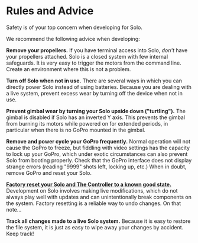 # Rules and Advice

<aside class="warning">
Safety is of your top concern when developing for Solo. 
</aside>

We recommend the following advice when developing:

**Remove your propellers.** If you have terminal access into Solo, *don't* have your propellers attached. Solo is a closed system with few internal safeguards. It is very easy to trigger the motors from the command line. Create an environment where this is not a problem.

**Turn off Solo when not in use.** There are several ways in which you can directly power Solo instead of using batteries. Because you are dealing with a live system, prevent excess wear by turning off the device when not in use.

**Prevent gimbal wear by turning your Solo upside down ("turtling").** The gimbal is disabled if Solo has an inverted Y axis. This prevents the gimbal from burning its motors while powered on for extended periods, in particular when there is no GoPro mounted in the gimbal.

**Remove and power cycle your GoPro frequently.** Normal operation will not cause the GoPro to freeze, but fiddling with video settings has the capacity to lock up your GoPro, which under exotic circumstances can also prevent Solo from booting properly. Check that the GoPro interface does not display strange errors (reading "9999" shots left, locking up, etc.) When in doubt, remove GoPro and reset your Solo.

[**Factory reset your Solo and The Controller to a known good state.**](starting-troubleshooting.html#factory-reset) Development on Solo involves making live modifications, which do not always play well with updates and can unintentionally break components on the system. Factory resetting is a reliable way to undo changes. On that note...

**Track all changes made to a live Solo system.** Because it is easy to restore the file system, it is just as easy to wipe away your changes by accident. Keep track!

